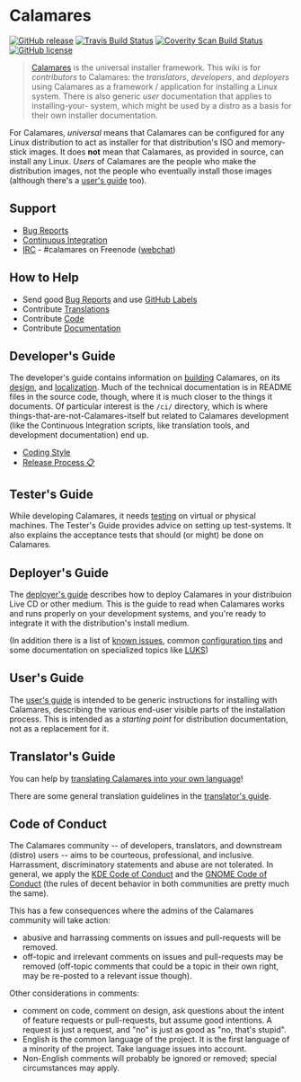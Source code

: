 # Calamares

[![GitHub release](https://img.shields.io/github/release/calamares/calamares.svg)](https://github.com/calamares/calamares/releases)
[![Travis Build Status](https://travis-ci.org/calamares/calamares.svg?branch=calamares)](https://travis-ci.org/calamares/calamares)
[![Coverity Scan Build Status](https://scan.coverity.com/projects/5389/badge.svg)](https://scan.coverity.com/projects/5389)
[![GitHub license](https://img.shields.io/github/license/calamares/calamares.svg)](https://github.com/calamares/calamares/blob/calamares/LICENSE)

> [Calamares](https://calamares.io/) is the universal installer framework.
> This wiki is for *contributors* to Calamares: the
> *translators*, *developers*, and *deployers*
> using Calamares as a framework / application for installing a Linux system.
> There is also generic *user* documentation that applies to installing-your-
> system, which might be used by a distro as a basis for their own installer
> documentation.

For Calamares, *universal* means that Calamares can be configured
for any Linux distribution to act as installer for that distribution's
ISO and memory-stick images. It does **not** mean that
Calamares, as provided in source, can install any Linux.
*Users* of Calamares are the people who make the distribution
images, not the people who eventually install those images
(although there's a [user's guide](Use-Guide) too).

## Support

* [Bug Reports](https://github.com/calamares/calamares/issues)
* [Continuous Integration](https://travis-ci.org/calamares/calamares)
* [IRC](irc://irc.freenode.net/calamares) - #calamares on Freenode
  ([webchat](https://webchat.freenode.net/?randomnick=1&channels=%23calamares))

## How to Help

* Send good [Bug Reports](https://github.com/calamares/calamares/issues)
  and use [GitHub Labels](Develop-GitHub)
* Contribute [Translations](https://www.transifex.com/calamares/calamares/)
* Contribute [Code](https://github.com/calamares/calamares/)
* Contribute [Documentation](https://github.com/calamares/calamares/wiki/)

## Developer's Guide

The developer's guide contains information on
[building](Develop-Guide#build) Calamares,
on its
[design](Develop-Design),
and [localization](Develop-Guide#i18n).
Much of the technical documentation is in README files in the
source code, though, where it is much closer to the things it
documents. Of particular interest is the `/ci/` directory, which is where things-that-are-not-Calamares-itself but related to Calamares development (like the Continuous Integration scripts, like translation tools, and development documentation) end up.

* [Coding Style](Develop-Code)
* [Release Process :clipboard:](https://github.com/calamares/calamares/blob/calamares/ci/RELEASE.md)

## Tester's Guide

While developing Calamares, it needs [testing](Test-Guide) on virtual or physical machines. The Tester's Guide provides advice on setting up test-systems. It also explains the acceptance tests that should (or might) be done on Calamares.

## Deployer's Guide

The [deployer's guide](Deploy-Guide) describes how to deploy
Calamares in your distribuion Live CD or other medium. This is the
guide to read when Calamares works and runs properly on your development
systems, and you're ready to integrate it with the distribution's install medium.

(In addition there is a list of [known issues](Deploy-Issues), common
[configuration tips](Deploy-Configuration)  and some
documentation on specialized topics like [LUKS](Deploy-LUKS))

## User's Guide

The [user's guide](Use-Guide) is intended to be generic instructions for
installing with Calamares, describing the various end-user visible parts
of the installation process. This is intended as a *starting point* for
distribution documentation, not as a replacement for it.


## Translator's Guide

You can help by [translating Calamares into your own language](https://www.transifex.com/calamares/calamares/)!

There are some general translation guidelines in the
[translator's guide](Translate-Guide).


## Code of Conduct

The Calamares community -- of developers, translators, and downstream (distro) users --
aims to be courteous, professional, and inclusive. Harrassment, discriminatory
statements and abuse are not tolerated. In general, we apply the
[KDE Code of Conduct](https://www.kde.org/code-of-conduct/) and the
[GNOME Code of Conduct](https://wiki.gnome.org/Foundation/CodeOfConduct) (the
rules of decent behavior in both communities are pretty much the same).

This has a few consequences where the admins of the Calamares community
will take action:
 - abusive and harrassing comments on issues and pull-requests will be removed.
 - off-topic and irrelevant comments on issues and pull-requests may be removed
   (off-topic comments that could be a topic in their own right, may be
   re-posted to a relevant issue though).

Other considerations in comments:
 - comment on code, comment on design, ask questions about the intent of
   feature requests or pull-requests, but assume good intentions. A request
   is just a request, and "no" is just as good as "no, that's stupid".
 - English is the common language of the project. It is the first language
   of a minority of the project. Take language issues into account.
 - Non-English comments will probably be ignored or removed; special
   circumstances may apply.

